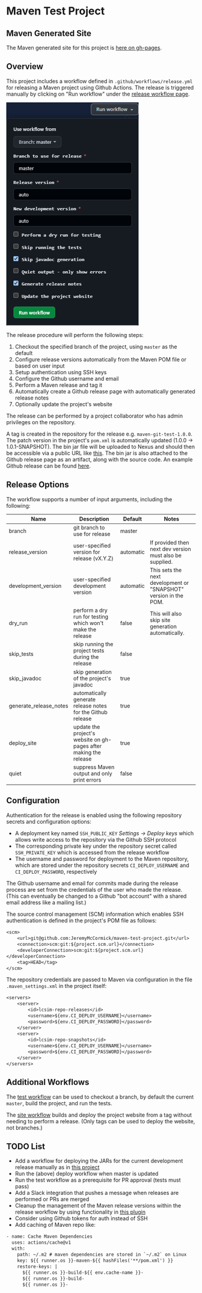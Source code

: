 # Maven Test Project

## Maven Generated Site

The Maven generated site for this project is [here on gh-pages](https://jeremymccormick.github.io/maven-test-project/).

## Overview

This project includes a workflow defined in `.github/workflows/release.yml` for releasing a Maven project using Github Actions. The release is triggered manually by clicking on "Run workflow" under the [release workflow page](https://github.com/JeremyMcCormick/maven-test-project/actions/workflows/release.yml).

![run workflow](./images/run_workflow.png)

The release procedure will perform the following steps:

1. Checkout the specified branch of the project, using `master` as the default
2. Configure release versions automatically from the Maven POM file or based on user input
3. Setup authentication using SSH keys
4. Configure the Github username and email
5. Perform a Maven release and tag it
6. Automatically create a Github release page with automatically generated release notes
7. Optionally update the project's website

The release can be performed by a project collaborator who has admin privileges on the repository.

A tag is created in the repository for the release e.g. `maven-git-test-1.0.0`. The patch version in the project's `pom.xml` is automatically updated (1.0.0 -> 1.0.1-SNAPSHOT). The bin jar file will be uploaded to Nexus and should then be accessible via a public URL like [this](https://srs.slac.stanford.edu/nexus/repository/lcsim-maven2-releases/org/hps/maven-test-project/1.0.2/maven-test-project-1.0.2-bin.jar). The bin jar is also attached to the Github release page as an artifact, along with the source code. An example Github release can be found [here](https://github.com/JeremyMcCormick/maven-test-project/releases/tag/maven-test-project-1.0.15).

## Release Options

The workflow supports a number of input arguments, including the following:

| Name  | Description | Default | Notes |
| ----- | ----------- | ------- | ----- |
| branch  | git branch to use for release | master | |
| release_version | user-specified version for release (vX.Y.Z) | automatic | If provided then next dev version must also be supplied. |
| development_version | user-specified development version | automatic | This sets the next development or "SNAPSHOT" version in the POM. |
| dry_run | perform a dry run for testing which won't make the release | false | This will also skip site generation automatically. |
| skip_tests | skip running the project tests during the release | false | |
| skip_javadoc | skip generation of the project's javadoc | true | |
| generate_release_notes | automatically generate release notes for the Github release | true | |
| deploy_site | update the project's website on gh-pages after making the release | true | |
| quiet | suppress Maven output and only print errors | false | |

## Configuration

Authentication for the release is enabled using the following repository secrets and configuration options:

- A deployment key named `SSH_PUBLIC_KEY` _Settings -> Deploy keys_ which allows write access to the repository via the Github SSH protocol 
- The corresponding private key under the repository secret called `SSH_PRIVATE_KEY` which is accessed from the release workflow
- The username and password for deployment to the Maven repository, which are stored under the repository secrets `CI_DEPLOY_USERNAME` and `CI_DEPLOY_PASSWORD`, respectively

The Github username and email for commits made during the release process are set from the credentials of the user who made the release. (This can eventually be changed to a Github "bot account" with a shared email address like a mailing list.)

The source control management (SCM) information which enables SSH authentication is defined in the project's POM file as follows:

```
<scm>
    <url>git@github.com:JeremyMcCormick/maven-test-project.git</url>
    <connection>scm:git:${project.scm.url}</connection>
    <developerConnection>scm:git:${project.scm.url}</developerConnection>
    <tag>HEAD</tag>
</scm>
```

The repository credentials are passed to Maven via configuration in the file `.maven_settings.xml` in the project itself:

```
<servers>
    <server>
        <id>lcsim-repo-releases</id>
        <username>${env.CI_DEPLOY_USERNAME}</username>
        <password>${env.CI_DEPLOY_PASSWORD}</password>
    </server>
    <server>
        <id>lcsim-repo-snapshots</id>
        <username>${env.CI_DEPLOY_USERNAME}</username>
        <password>${env.CI_DEPLOY_PASSWORD}</password>
    </server>
</servers>
``` 

## Additional Workflows

The [test workflow](https://github.com/JeremyMcCormick/maven-test-project/actions/workflows/test.yml) can be used to checkout a branch, by default the current `master`, build the project, and run the tests.

The [site workflow](https://github.com/JeremyMcCormick/maven-test-project/actions/workflows/site.yml) builds and deploy the project website from a tag without needing to perform a release. (Only tags can be used to deploy the website, not branches.)

## TODO List

- Add a workflow for deploying the JARs for the current development release manually as in [this project](https://github.com/wocommunity/wonder/tree/master/.github/workflows)
- Run the (above) deploy workflow when master is updated
- Run the test workflow as a prerequisite for PR approval (tests must pass)
- Add a Slack integration that pushes a message when releases are performed or PRs are merged
- Cleanup the management of the Maven release versions within the release workflow by using functionality in [this plugin](https://www.mojohaus.org/build-helper-maven-plugin/parse-version-mojo.html)
- Consider using Github tokens for auth instead of SSH
- Add caching of Maven repo like:

```
- name: Cache Maven Dependencies
  uses: actions/cache@v1
  with:
    path: ~/.m2 # maven dependencies are stored in `~/.m2` on Linux
    key: ${{ runner.os }}-maven-${{ hashFiles('**/pom.xml') }}
    restore-keys: |
      ${{ runner.os }}-build-${{ env.cache-name }}-
      ${{ runner.os }}-build-
      ${{ runner.os }}-
```
